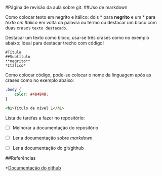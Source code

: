 #Página de revisão da aula sobre git.
##Uso de markdown

Como colocar texto em negrito e itálico: dois * para 
**negrito** e um * para *texto em Itálico* em volta da palavra ou termo ou destacar um bloco com duas crases ``texto destacado``.

Destacar um texto como bloco, usa-se três crases como no exemplo abaixo:
Ideal para destacar trecho com código!
```
#Título
##Subtítulo
**negrito**
*Itálico*
```

Como colocar código, pode-se colocar o nome da linguagem após as crases como no exemplo abaixo:

```css
.body {
    color: #484848;
}
```
```html
<h1>Título de nível 1</h1>
```

Lista de tarefas a fazer no repositório:

-[ ] Melhorar a documentação do repositório

-[ ] Ler a documentação sobre *markdown*

-[ ] Ler a documentação do git/github

##Referências

*[Documentação do github](https://docs.github.com/pt/get-started/writing-on-github/getting-started-with-writing-and-formatting-on-github/basic-writing-and-formatting-syntax#headings)